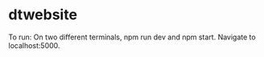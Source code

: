 # dtwebsite

To run:
On two different terminals, npm run dev and npm start.
Navigate to localhost:5000.
